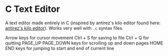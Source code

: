 # C Text Editor

A text editor made entirely in C (inspired by antirez's kilo editor found here: [antirez's kilo editor](https://github.com/antirez/kilo)). Works very well with `.c` syntax files. 


Arrow keys for cursor movement 
Ctrl + S for saving to file 
Ctrl + Q for quitting 
PAGE_UP PAGE_DOWN keys for scrolling up and down pages 
HOME END keys for jumping to start and end of current line 

